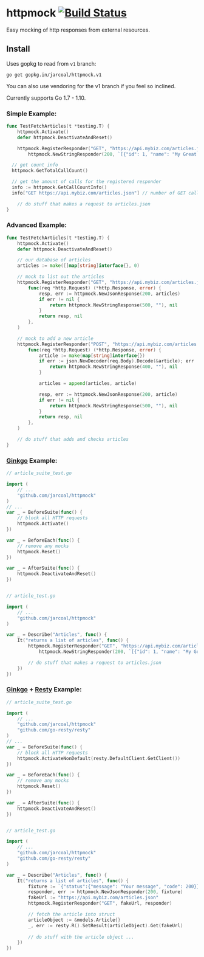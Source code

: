 # httpmock [![Build Status](https://travis-ci.org/jarcoal/httpmock.png?branch=master)](https://travis-ci.org/jarcoal/httpmock)

Easy mocking of http responses from external resources.

## Install

Uses gopkg to read from `v1` branch:

    go get gopkg.in/jarcoal/httpmock.v1

You can also use vendoring for the v1 branch if you feel so inclined.

Currently supports Go 1.7 - 1.10. 

### Simple Example:
```go
func TestFetchArticles(t *testing.T) {
	httpmock.Activate()
	defer httpmock.DeactivateAndReset()

	httpmock.RegisterResponder("GET", "https://api.mybiz.com/articles.json",
		httpmock.NewStringResponder(200, `[{"id": 1, "name": "My Great Article"}]`))

  // get count info
  httpmock.GetTotalCallCount()

  // get the amount of calls for the registered responder
  info := httpmock.GetCallCountInfo()
  info["GET https://api.mybiz.com/articles.json"] // number of GET calls made to https://api.mybiz.com/articles.json

	// do stuff that makes a request to articles.json
}
```

### Advanced Example:
```go
func TestFetchArticles(t *testing.T) {
	httpmock.Activate()
	defer httpmock.DeactivateAndReset()

	// our database of articles
	articles := make([]map[string]interface{}, 0)

	// mock to list out the articles
	httpmock.RegisterResponder("GET", "https://api.mybiz.com/articles.json",
		func(req *http.Request) (*http.Response, error) {
			resp, err := httpmock.NewJsonResponse(200, articles)
			if err != nil {
				return httpmock.NewStringResponse(500, ""), nil
			}
			return resp, nil
		},
	)

	// mock to add a new article
	httpmock.RegisterResponder("POST", "https://api.mybiz.com/articles.json",
		func(req *http.Request) (*http.Response, error) {
			article := make(map[string]interface{})
			if err := json.NewDecoder(req.Body).Decode(&article); err != nil {
				return httpmock.NewStringResponse(400, ""), nil
			}

			articles = append(articles, article)

			resp, err := httpmock.NewJsonResponse(200, article)
			if err != nil {
				return httpmock.NewStringResponse(500, ""), nil
			}
			return resp, nil
		},
	)

	// do stuff that adds and checks articles
}
```

### [Ginkgo](https://onsi.github.io/ginkgo/) Example:
```go
// article_suite_test.go

import (
	// ...
	"github.com/jarcoal/httpmock"
)
// ...
var _ = BeforeSuite(func() {
	// block all HTTP requests
	httpmock.Activate()
})

var _ = BeforeEach(func() {
	// remove any mocks
	httpmock.Reset()
})

var _ = AfterSuite(func() {
	httpmock.DeactivateAndReset()
})


// article_test.go

import (
	// ...
	"github.com/jarcoal/httpmock"
)

var _ = Describe("Articles", func() {
	It("returns a list of articles", func() {
		httpmock.RegisterResponder("GET", "https://api.mybiz.com/articles.json",
			httpmock.NewStringResponder(200, `[{"id": 1, "name": "My Great Article"}]`))

		// do stuff that makes a request to articles.json
	})
})
```

### [Ginkgo](https://onsi.github.io/ginkgo/) + [Resty](https://github.com/go-resty/resty) Example:
```go
// article_suite_test.go

import (
	// ...
	"github.com/jarcoal/httpmock"
	"github.com/go-resty/resty"
)
// ...
var _ = BeforeSuite(func() {
	// block all HTTP requests
	httpmock.ActivateNonDefault(resty.DefaultClient.GetClient())
})

var _ = BeforeEach(func() {
	// remove any mocks
	httpmock.Reset()
})

var _ = AfterSuite(func() {
	httpmock.DeactivateAndReset()
})


// article_test.go

import (
	// ...
	"github.com/jarcoal/httpmock"
	"github.com/go-resty/resty"
)

var _ = Describe("Articles", func() {
	It("returns a list of articles", func() {
		fixture := `{"status":{"message": "Your message", "code": 200}}`
		responder, err := httpmock.NewJsonResponder(200, fixture)
		fakeUrl := "https://api.mybiz.com/articles.json"
		httpmock.RegisterResponder("GET", fakeUrl, responder)

		// fetch the article into struct
		articleObject := &models.Article{}
		_, err := resty.R().SetResult(articleObject).Get(fakeUrl)
		
		// do stuff with the article object ...
	})
})
```
